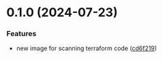 # 0.1.0 (2024-07-23)


### Features

* new image for scanning terraform code ([cd6f219](https://github.com/devops-consultants/terraform-checks/commit/cd6f21941b3e44538996114cd57cd511f693d6c3))



